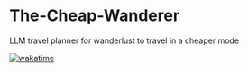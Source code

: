 # The-Cheap-Wanderer
LLM travel planner for wanderlust to travel in a cheaper mode


[![wakatime](https://wakatime.com/badge/user/6d76b266-228a-4e79-89e6-0c86e3a9c13e/project/17c0c20f-415a-4434-9188-c38f572f9d6e.svg)](https://wakatime.com/badge/user/6d76b266-228a-4e79-89e6-0c86e3a9c13e/project/17c0c20f-415a-4434-9188-c38f572f9d6e)
